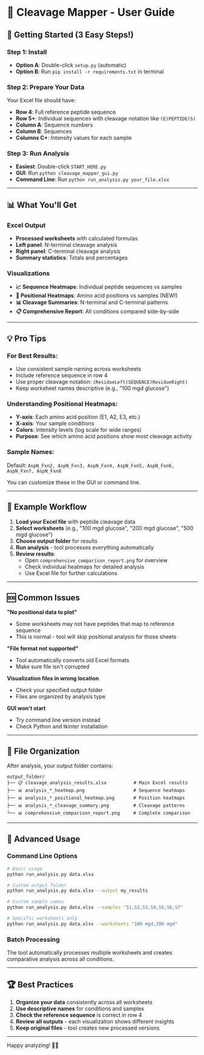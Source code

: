 # 🧬 Cleavage Mapper - User Guide

## 🚀 Getting Started (3 Easy Steps!)

### Step 1: Install
- **Option A**: Double-click `setup.py` (automatic)
- **Option B**: Run `pip install -r requirements.txt` in terminal

### Step 2: Prepare Your Data
Your Excel file should have:
- **Row 4**: Full reference peptide sequence
- **Row 5+**: Individual sequences with cleavage notation like `(E)PEPTIDE(S)`
- **Column A**: Sequence numbers  
- **Column B**: Sequences
- **Columns C+**: Intensity values for each sample

### Step 3: Run Analysis
- **Easiest**: Double-click `START_HERE.py`
- **GUI**: Run `python cleavage_mapper_gui.py`  
- **Command Line**: Run `python run_analysis.py your_file.xlsx`

---

## 📊 What You'll Get

### Excel Output
- **Processed worksheets** with calculated formulas
- **Left panel**: N-terminal cleavage analysis
- **Right panel**: C-terminal cleavage analysis
- **Summary statistics**: Totals and percentages

### Visualizations
- **📈 Sequence Heatmaps**: Individual peptide sequences vs samples
- **🧬 Positional Heatmaps**: Amino acid positions vs samples (NEW!)  
- **📊 Cleavage Summaries**: N-terminal and C-terminal patterns
- **📋 Comprehensive Report**: All conditions compared side-by-side

---

## 💡 Pro Tips

### For Best Results:
- Use consistent sample naming across worksheets
- Include reference sequence in row 4
- Use proper cleavage notation: `(ResidueLeft)SEQUENCE(ResidueRight)`
- Keep worksheet names descriptive (e.g., "100 mgd glucose")

### Understanding Positional Heatmaps:
- **Y-axis**: Each amino acid position (E1, A2, E3, etc.)
- **X-axis**: Your sample conditions
- **Colors**: Intensity levels (log scale for wide ranges)
- **Purpose**: See which amino acid positions show most cleavage activity

### Sample Names:
Default: `AspN_Fxn2, AspN_Fxn3, AspN_Fxn4, AspN_Fxn5, AspN_Fxn6, AspN_Fxn7, AspN_Fxn8`

You can customize these in the GUI or command line.

---

## 🎯 Example Workflow

1. **Load your Excel file** with peptide cleavage data
2. **Select worksheets** (e.g., "100 mgd glucose", "200 mgd glucose", "500 mgd glucose")
3. **Choose output folder** for results
4. **Run analysis** - tool processes everything automatically
5. **Review results**:
   - Open `comprehensive_comparison_report.png` for overview
   - Check individual heatmaps for detailed analysis
   - Use Excel file for further calculations

---

## 🆘 Common Issues

**"No positional data to plot"**
- Some worksheets may not have peptides that map to reference sequence
- This is normal - tool will skip positional analysis for those sheets

**"File format not supported"**  
- Tool automatically converts old Excel formats
- Make sure file isn't corrupted

**Visualization files in wrong location**
- Check your specified output folder
- Files are organized by analysis type

**GUI won't start**
- Try command line version instead
- Check Python and tkinter installation

---

## 📁 File Organization

After analysis, your output folder contains:
```
output_folder/
├── 📋 cleavage_analysis_results.xlsx          # Main Excel results
├── 📊 analysis_*_heatmap.png                  # Sequence heatmaps  
├── 📊 analysis_*_positional_heatmap.png       # Position heatmaps
├── 📊 analysis_*_cleavage_summary.png         # Cleavage patterns
└── 📊 comprehensive_comparison_report.png     # Complete comparison
```

---

## 🔧 Advanced Usage

### Command Line Options
```bash
# Basic usage
python run_analysis.py data.xlsx

# Custom output folder  
python run_analysis.py data.xlsx --output my_results

# Custom sample names
python run_analysis.py data.xlsx --samples "S1,S2,S3,S4,S5,S6,S7"

# Specific worksheets only
python run_analysis.py data.xlsx --worksheets "100 mgd,200 mgd"
```

### Batch Processing
The tool automatically processes multiple worksheets and creates comparative analysis across all conditions.

---

## 🏆 Best Practices

1. **Organize your data** consistently across all worksheets
2. **Use descriptive names** for conditions and samples  
3. **Check the reference sequence** is correct in row 4
4. **Review all outputs** - each visualization shows different insights
5. **Keep original files** - tool creates new processed versions

---

Happy analyzing! 🧬✨